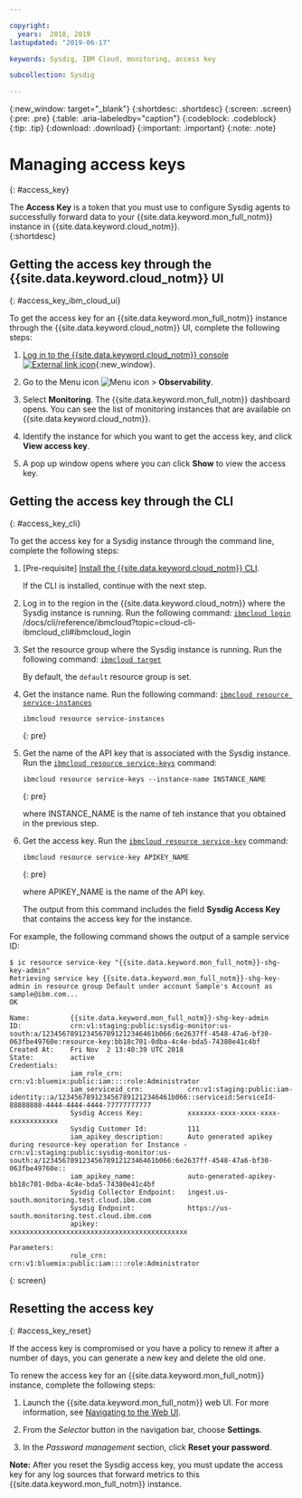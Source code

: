 ```yaml
---

copyright:
  years:  2018, 2019
lastupdated: "2019-06-17"

keywords: Sysdig, IBM Cloud, monitoring, access key

subcollection: Sysdig

---
```


{:new_window: target="_blank"}
{:shortdesc: .shortdesc}
{:screen: .screen}
{:pre: .pre}
{:table: .aria-labeledby="caption"}
{:codeblock: .codeblock}
{:tip: .tip}
{:download: .download}
{:important: .important}
{:note: .note}

# Managing access keys
{: #access_key}

The **Access Key** is a token that you must use to configure Sysdig agents to successfully forward data to your {{site.data.keyword.mon_full_notm}} instance in {{site.data.keyword.cloud_notm}}.   
{:shortdesc}


## Getting the access key through the {{site.data.keyword.cloud_notm}} UI
{: #access_key_ibm_cloud_ui}

To get the access key for an {{site.data.keyword.mon_full_notm}} instance through the {{site.data.keyword.cloud_notm}} UI, complete the following steps:

1. [Log in to the {{site.data.keyword.cloud_notm}} console ![External link icon](../../icons/launch-glyph.svg "External link icon")](https://cloud.ibm.com/login){:new_window}.

2. Go to the Menu icon ![Menu icon](../icons/icon_hamburger.svg) &gt; **Observability**. 

3. Select **Monitoring**. The {{site.data.keyword.mon_full_notm}} dashboard opens. You can see the list of monitoring instances that are available on {{site.data.keyword.cloud_notm}}.

3. Identify the instance for which you want to get the access key, and click **View access key**.

4. A pop up window opens where you can click **Show** to view the access key.



## Getting the access key through the CLI
{: #access_key_cli}

To get the access key for a Sysdig instance through the command line, complete the following steps:

1. [Pre-requisite] [Install the {{site.data.keyword.cloud_notm}} CLI](/docs/cli?topic=cloud-cli-getting-started).

   If the CLI is installed, continue with the next step.

2. Log in to the region in the {{site.data.keyword.cloud_notm}} where the Sysdig instance is running. Run the following command: [`ibmcloud login`](/docs/cli/reference/ibmcloud?topic=cloud-cli-ibmcloud_cli#ibmcloud_login)
/docs/cli/reference/ibmcloud?topic=cloud-cli-ibmcloud_cli#ibmcloud_login
3. Set the resource group where the Sysdig instance is running. Run the following command: [`ibmcloud target`](/docs/cli/reference/ibmcloud?topic=cloud-cli-ibmcloud_cli#ibmcloud_target)

    By default, the `default` resource group is set.

4. Get the instance name. Run the following command: [`ibmcloud resource service-instances`](/docs/cli/reference/ibmcloud?topic=cloud-cli-ibmcloud_commands_resource#ibmcloud_resource_service_instances)

    ```
    ibmcloud resource service-instances
    ```
    {: pre}

5. Get the name of the API key that is associated with the Sysdig instance. Run the [`ibmcloud resource service-keys`](/docs/cli/reference/ibmcloud?topic=cloud-cli-ibmcloud_commands_resource#ibmcloud_resource_service_instances) command:

    ```
    ibmcloud resource service-keys --instance-name INSTANCE_NAME
    ```
    {: pre}

    where INSTANCE_NAME is the name of teh instance that you obtained in the previous step.

6. Get the access key. Run the [`ibmcloud resource service-key`](/docs/cli/reference/ibmcloud?topic=cloud-cli-ibmcloud_commands_resource#ibmcloud_resource_service_key) command:

    ```
    ibmcloud resource service-key APIKEY_NAME
    ```
    {: pre}

    where APIKEY_NAME is the name of the API key.
 
    The output from this command includes the field **Sysdig Access Key** that contains the access key for the instance.


For example, the following command shows the output of a sample service ID:

```
$ ic resource service-key "{{site.data.keyword.mon_full_notm}}-shg-key-admin"
Retrieving service key {{site.data.keyword.mon_full_notm}}-shg-key-admin in resource group Default under account Sample's Account as sample@ibm.com...
OK
                  
Name:          {{site.data.keyword.mon_full_notm}}-shg-key-admin   
ID:            crn:v1:staging:public:sysdig-monitor:us-south:a/1234567891234567891212346461b066:6e2637ff-4548-47a6-bf30-063fbe49760e:resource-key:bb18c701-0dba-4c4e-bda5-74380e41c4bf   
Created At:    Fri Nov  2 13:40:39 UTC 2018   
State:         active   
Credentials:                                      
               iam_role_crn:                crn:v1:bluemix:public:iam::::role:Administrator      
               iam_serviceid_crn:           crn:v1:staging:public:iam-identity::a/1234567891234567891212346461b066::serviceid:ServiceId-88888888-4444-4444-4444-77777777777      
               Sysdig Access Key:           xxxxxxx-xxxx-xxxx-xxxx-xxxxxxxxxxxx      
               Sysdig Customer Id:          111      
               iam_apikey_description:      Auto generated apikey during resource-key operation for Instance - crn:v1:staging:public:sysdig-monitor:us-south:a/1234567891234567891212346461b066:6e2637ff-4548-47a6-bf30-063fbe49760e::      
               iam_apikey_name:             auto-generated-apikey-bb18c701-0dba-4c4e-bda5-74380e41c4bf      
               Sysdig Collector Endpoint:   ingest.us-south.monitoring.test.cloud.ibm.com      
               Sysdig Endpoint:             https://us-south.monitoring.test.cloud.ibm.com      
               apikey:                      xxxxxxxxxxxxxxxxxxxxxxxxxxxxxxxxxxxxxxxxxxxx     
                  
Parameters:                      
               role_crn:   crn:v1:bluemix:public:iam::::role:Administrator      
```
{: screen}




## Resetting the access key 
{: #access_key_reset}

If the access key is compromised or you have a policy to renew it after a number of days, you can generate a new key and delete the old one.

To renew the access key for an {{site.data.keyword.mon_full_notm}} instance, complete the following steps:

1. Launch the {{site.data.keyword.mon_full_notm}} web UI. For more information, see [Navigating to the Web UI](/docs/services/Monitoring-with-Sysdig?topic=Sysdig-launch#launch).

2. From the *Selector* button in the navigation bar, choose **Settings**.

2. In the *Password management* section, click **Reset your password**.

**Note:** After you reset the Sysdig access key, you must update the access key for any log sources that forward metrics to this {{site.data.keyword.mon_full_notm}} instance.
